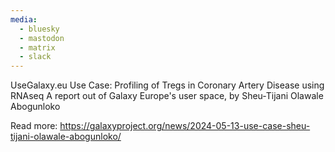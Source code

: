 ```yaml
---
media:
  - bluesky
  - mastodon
  - matrix
  - slack
---
```

UseGalaxy.eu Use Case: Profiling of Tregs in Coronary Artery Disease using RNAseq
A report out of Galaxy Europe's user space, by Sheu-Tijani Olawale Abogunloko

Read more: https://galaxyproject.org/news/2024-05-13-use-case-sheu-tijani-olawale-abogunloko/
